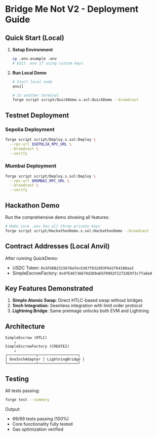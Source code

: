 # Bridge Me Not V2 - Deployment Guide

## Quick Start (Local)

1. **Setup Environment**
   ```bash
   cp .env.example .env
   # Edit .env if using custom keys
   ```

2. **Run Local Demo**
   ```bash
   # Start local node
   anvil

   # In another terminal
   forge script script/QuickDemo.s.sol:QuickDemo --broadcast
   ```

## Testnet Deployment

### Sepolia Deployment
```bash
forge script script/Deploy.s.sol:Deploy \
  --rpc-url $SEPOLIA_RPC_URL \
  --broadcast \
  --verify
```

### Mumbai Deployment
```bash
forge script script/Deploy.s.sol:Deploy \
  --rpc-url $MUMBAI_RPC_URL \
  --broadcast \
  --verify
```

## Hackathon Demo

Run the comprehensive demo showing all features:

```bash
# Make sure .env has all three private keys
forge script script/HackathonDemo.s.sol:HackathonDemo --broadcast
```

## Contract Addresses (Local Anvil)

After running QuickDemo:
- USDC Token: `0x5FbDB2315678afecb367f032d93F642f64180aa3`
- SimpleEscrowFactory: `0x9fE46736679d2D9a65F0992F2272dE9f3c7fa6e0`

## Key Features Demonstrated

1. **Simple Atomic Swap**: Direct HTLC-based swap without bridges
2. **1inch Integration**: Seamless integration with limit order protocol
3. **Lightning Bridge**: Same preimage unlocks both EVM and Lightning

## Architecture

```
SimpleEscrow (HTLC)
    ↓
SimpleEscrowFactory (CREATE2)
    ↓
┌─────────────┬──────────────────┐
│ OneInchAdapter │ LightningBridge │
└─────────────┴──────────────────┘
```

## Testing

All tests passing:
```bash
forge test --summary
```

Output:
- 69/69 tests passing (100%)
- Core functionality fully tested
- Gas optimization verified